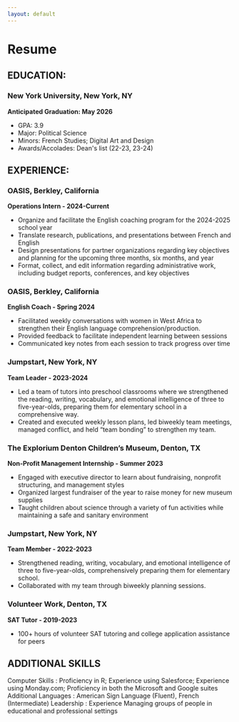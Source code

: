 ```yaml
---
layout: default
---
```

# Resume
## EDUCATION:
### New York University, New York, NY 
**Anticipated Graduation: May 2026**
* GPA: 3.9
* Major: Political Science
* Minors: French Studies; Digital Art and Design
* Awards/Accolades: Dean's list (22-23, 23-24)


## EXPERIENCE:

### OASIS, Berkley, California      
**Operations Intern - 2024-Current**
* Organize and facilitate the English coaching program for the 2024-2025 school year
* Translate research, publications, and presentations between French and English
* Design presentations for partner organizations regarding key objectives and planning for the upcoming three months, six months, and year
* Format, collect, and edit information regarding administrative work, including budget reports, conferences, and key objectives


### OASIS, Berkley, California      
**English Coach - Spring 2024**
* Facilitated weekly conversations with women in West Africa to strengthen their English language comprehension/production.
* Provided feedback to facilitate independent learning between sessions
* Communicated key notes from each session to track progress over time


### Jumpstart, New York, NY        
**Team Leader - 2023-2024**
* Led a team of tutors into preschool classrooms where we strengthened the reading, writing, vocabulary, and emotional intelligence of three to five-year-olds, preparing them for elementary school in a comprehensive way. 
* Created and executed weekly lesson plans, led biweekly team meetings, managed conflict, and held “team bonding” to strengthen my team.


### The Explorium Denton Children’s Museum, Denton, TX        
**Non-Profit Management Internship - Summer 2023**
* Engaged with executive director to learn about fundraising, nonprofit structuring, and management styles
* Organized largest fundraiser of the year to raise money for new museum supplies
* Taught children about science through a variety of fun activities while maintaining a safe and sanitary environment


### Jumpstart, New York, NY        
**Team Member - 2022-2023**
* Strengthened reading, writing, vocabulary, and emotional intelligence of three to five-year-olds, comprehensively preparing them for elementary school. 
* Collaborated with my team through biweekly planning sessions.


### Volunteer Work, Denton, TX                
**SAT Tutor - 2019-2023**
* 100+ hours of volunteer SAT tutoring and college application assistance for peers


## ADDITIONAL SKILLS
Computer Skills
: Proficiency in R; Experience using Salesforce; Experience using Monday.com; Proficiency in both the Microsoft and Google suites
Additional Languages
: American Sign Language (Fluent), French (Intermediate) 
Leadership
: Experience Managing groups of people in educational and professional settings


